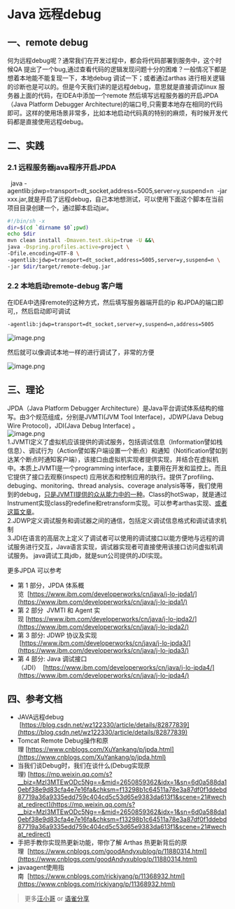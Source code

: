 # Java 远程debug

<a name="b0lJr"></a>
## 一、remote debug
何为远程debug呢？通常我们在开发过程中，都会将代码部署到服务中，这个时候QA 提出了一个bug,通过查看代码的逻辑发现问题十分的困难？一般情况下都是想着本地能不能复现一下，本地debug 调试一下；或者通过arthas 进行相关逻辑的诊断也是可以的。但是今天我们讲的是远程debug，意思就是直接调试linux 服务器上面的代码，在IDEA中添加一个remote 然后填写远程服务器的开启JPDA（Java Platform Debugger Architecture)的端口号,只需要本地存在相同的代码即可。这样的使用场景非常多，比如本地启动代码真的特别的麻烦，有时候开发代码都是直接使用远程debug。
<a name="dJqr2"></a>
## 二、实践

<a name="13ssx"></a>
### 2.1 远程服务器java程序开启JPDA
  java -agentlib:jdwp=transport=dt_socket,address=5005,server=y,suspend=n  -jar xxx.jar,就是开启了远程debug，自己本地想测试，可以使用下面这个脚本在当前项目目录创建一个，通过脚本启动jar。
```bash
#!/bin/sh -x
dir=$(cd `dirname $0`;pwd)
echo $dir
mvn clean install -Dmaven.test.skip=true -U &&\
java -Dspring.profiles.active=project \
-Dfile.encoding=UTF-8 \
-agentlib:jdwp=transport=dt_socket,address=5005,server=y,suspend=n \
-jar $dir/target/remote-debug.jar
```

<a name="04335"></a>
### 2.2 本地启动remote-debug 客户端
在IDEA中选择remote的这种方式，然后填写服务器端开启的ip 和JPDA的端口即可,，然后启动即可调试
```bash
-agentlib:jdwp=transport=dt_socket,server=y,suspend=n,address=5005
```
![image.png](https://cdn.nlark.com/yuque/0/2020/png/171220/1580365740982-c50088b5-1ebc-49a8-9d68-e6a60a485600.png#align=left&display=inline&height=493&name=image.png&originHeight=986&originWidth=2106&size=169813&status=done&style=none&width=1053)

然后就可以像调试本地一样的进行调试了，非常的方便

![image.png](https://cdn.nlark.com/yuque/0/2020/png/171220/1580365836357-7fd99654-b035-4af8-9f5b-6b1ea2f789db.png#align=left&display=inline&height=511&name=image.png&originHeight=1022&originWidth=2110&size=182466&status=done&style=none&width=1055)

<a name="gBs3u"></a>
## 三、理论
JPDA（Java Platform Debugger Architecture）是Java平台调试体系结构的缩写。由3个规范组成，分别是JVMTI(JVM Tool Interface)，JDWP(Java Debug Wire Protocol)，JDI(Java Debug Interface) 。<br />![image.png](https://cdn.nlark.com/yuque/0/2020/png/171220/1580366114446-eecca308-f8f5-4a92-a908-ae3771686532.png#align=left&display=inline&height=323&name=image.png&originHeight=323&originWidth=481&size=40062&status=done&style=none&width=481)<br />1.JVMTI定义了虚拟机应该提供的调试服务，包括调试信息（Information譬如栈信息）、调试行为（Action譬如客户端设置一个断点）和通知（Notification譬如到达某个断点时通知客户端），该接口由虚拟机实现者提供实现，并结合在虚拟机中。本质上JVMTI是一个programming interface，主要用在开发和监控上。而且它提供了接口去观察(inspect) 应用状态和控制应用的执行。提供了profiling、debuging、monitoring、thread analysis、coverage analysis等等，我们使用到的debug，[只是JVMTI提供的众从能力中的一种](https://mp.weixin.qq.com/s?__biz=MzI3MTEwODc5Ng==&mid=2650859362&idx=1&sn=6d0a588da10ebf38e9d83cfa4e7e16fa&chksm=f13298b1c64511a78e3a87df0f1ddebd87719a36a9335edd759c404cd5c53d65e9383da613f1&scene=21#wechat_redirect)。Class的hotSwap，就是通过Instrument实现class的redefine和retransform实现。可以参考arthas实现、[或者这篇文章](https://www.cnblogs.com/goodAndyxublog/p/11880314.html)。<br />2.JDWP定义调试服务和调试器之间的通信，包括定义调试信息格式和调试请求机制<br />3.JDI在语言的高层次上定义了调试者可以使用的调试接口以能方便地与远程的调试服务进行交互，Java语言实现，调试器实现者可直接使用该接口访问虚拟机调试服务。 java调试工具jdb，就是sun公司提供的JDI实现。

更多JPDA 可以参考

- 第 1 部分，JPDA 体系概览  [https://www.ibm.com/developerworks/cn/java/j-lo-jpda1/](https://www.ibm.com/developerworks/cn/java/j-lo-jpda1/)
- 第 2 部分  JVMTI 和 Agent 实现 [https://www.ibm.com/developerworks/cn/java/j-lo-jpda2/](https://www.ibm.com/developerworks/cn/java/j-lo-jpda2/)
- 第 3 部分: JDWP 协议及实现   [https://www.ibm.com/developerworks/cn/java/j-lo-jpda3/](https://www.ibm.com/developerworks/cn/java/j-lo-jpda3/)
- 第 4 部分: Java 调试接口（JDI）  [https://www.ibm.com/developerworks/cn/java/j-lo-jpda4/](https://www.ibm.com/developerworks/cn/java/j-lo-jpda4/)

<a name="xNT5y"></a>
## 四、参考文档

- JAVA远程debug   [https://blog.csdn.net/wz122330/article/details/82877839](https://blog.csdn.net/wz122330/article/details/82877839)
- Tomcat Remote Debug操作和原理 [https://www.cnblogs.com/XuYankang/p/jpda.html](https://www.cnblogs.com/XuYankang/p/jpda.html)
- 当我们谈Debug时，我们在谈什么(Debug实现原理) [https://mp.weixin.qq.com/s?__biz=MzI3MTEwODc5Ng==&mid=2650859362&idx=1&sn=6d0a588da10ebf38e9d83cfa4e7e16fa&chksm=f13298b1c64511a78e3a87df0f1ddebd87719a36a9335edd759c404cd5c53d65e9383da613f1&scene=21#wechat_redirect](https://mp.weixin.qq.com/s?__biz=MzI3MTEwODc5Ng==&mid=2650859362&idx=1&sn=6d0a588da10ebf38e9d83cfa4e7e16fa&chksm=f13298b1c64511a78e3a87df0f1ddebd87719a36a9335edd759c404cd5c53d65e9383da613f1&scene=21#wechat_redirect)
- 手把手教你实现热更新功能，带你了解 Arthas 热更新背后的原理  [https://www.cnblogs.com/goodAndyxublog/p/11880314.html](https://www.cnblogs.com/goodAndyxublog/p/11880314.html)
- javaagent使用指南  [https://www.cnblogs.com/rickiyang/p/11368932.html](https://www.cnblogs.com/rickiyang/p/11368932.html)


> 更多[汪小哥](https://wangji.blog.csdn.net/) or [语雀分享](https://www.yuque.com/docs/share/970bb79c-be5d-4895-96d5-2d10955e4b13?#)